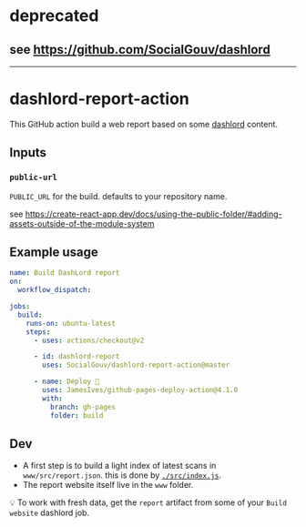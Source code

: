 # deprecated

## see https://github.com/SocialGouv/dashlord

---


# dashlord-report-action

This GitHub action build a web report based on some [dashlord](https://github.com/socialgouv/dashlord) content.

## Inputs

### `public-url`

`PUBLIC_URL` for the build. defaults to your repository name.

see https://create-react-app.dev/docs/using-the-public-folder/#adding-assets-outside-of-the-module-system

## Example usage

```yml
name: Build DashLord report
on:
  workflow_dispatch:

jobs:
  build:
    runs-on: ubuntu-latest
    steps:
      - uses: actions/checkout@v2

      - id: dashlord-report
        uses: SocialGouv/dashlord-report-action@master

      - name: Deploy 🚀
        uses: JamesIves/github-pages-deploy-action@4.1.0
        with:
          branch: gh-pages
          folder: build
```

## Dev

- A first step is to build a light index of latest scans in `www/src/report.json`. this is done by [`./src/index.js`](./src/index.js).
- The report website itself live in the `www` folder.

💡 To work with fresh data, get the `report` artifact from some of your `Build website` dashlord job.
